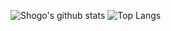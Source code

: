 ![Shogo's github stats](https://github-readme-stats.vercel.app/api?username=shogo-makishima)
![Top Langs](https://github-readme-stats.vercel.app/api/top-langs/?username=shogo-makishima&layout=compact&hide=c,c++)
